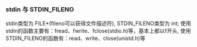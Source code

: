 ### stdin 与 STDIN_FILENO
stdin类型为 FILE*(fileno可以获得文件描述符), STDIN_FILENO类型为 int; 使用stdin的函数主要有：fread、fwrite、fclose(stdio.h)等，基本上都以f开头, 使用STDIN_FILENO的函数有：read、write、close(unistd.h)等
